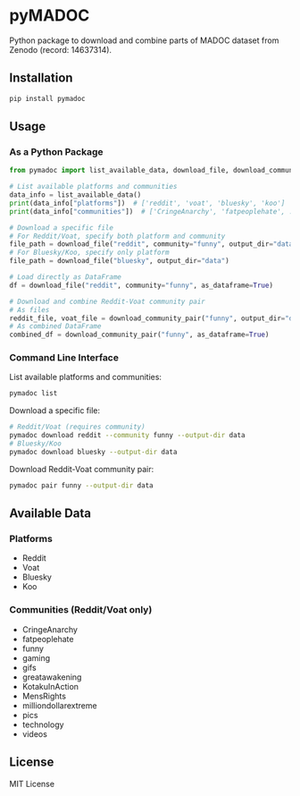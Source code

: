 # pyMADOC

Python package to download and combine parts of MADOC dataset from Zenodo (record: 14637314).

## Installation

```bash
pip install pymadoc
```

## Usage

### As a Python Package

```python
from pymadoc import list_available_data, download_file, download_community_pair

# List available platforms and communities
data_info = list_available_data()
print(data_info["platforms"])  # ['reddit', 'voat', 'bluesky', 'koo']
print(data_info["communities"])  # ['CringeAnarchy', 'fatpeoplehate', ...]

# Download a specific file
# For Reddit/Voat, specify both platform and community
file_path = download_file("reddit", community="funny", output_dir="data")
# For Bluesky/Koo, specify only platform
file_path = download_file("bluesky", output_dir="data")

# Load directly as DataFrame
df = download_file("reddit", community="funny", as_dataframe=True)

# Download and combine Reddit-Voat community pair
# As files
reddit_file, voat_file = download_community_pair("funny", output_dir="data")
# As combined DataFrame
combined_df = download_community_pair("funny", as_dataframe=True)
```

### Command Line Interface

List available platforms and communities:
```bash
pymadoc list
```

Download a specific file:
```bash
# Reddit/Voat (requires community)
pymadoc download reddit --community funny --output-dir data
# Bluesky/Koo
pymadoc download bluesky --output-dir data
```

Download Reddit-Voat community pair:
```bash
pymadoc pair funny --output-dir data
```

## Available Data

### Platforms
- Reddit
- Voat
- Bluesky
- Koo

### Communities (Reddit/Voat only)
- CringeAnarchy
- fatpeoplehate
- funny
- gaming
- gifs
- greatawakening
- KotakuInAction
- MensRights
- milliondollarextreme
- pics
- technology
- videos

## License

MIT License
